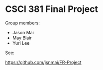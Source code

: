 # CSCI 381 Final Project

Group members:
- Jason Mai
- May Blair
- Yuri Lee

See:

https://github.com/jsnmai/FR-Project
